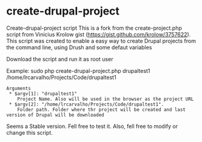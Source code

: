 create-drupal-project
=====================

Create-drupal-project script
This is a fork from the create-project.php script from Vinicius Krolow gist (https://gist.github.com/krolow/3757622). 
This script was created to enable a easy way to create Drupal projects from the command line, using Drush and some defaut variables

Download the script and run it as root user

Example: 
	sudo php create-drupal-project.php drupaltest1 /home/lrcarvalho/Projects/Code/drupaltest1

	Arguments 
	 * $argv[1]: "drupaltest1" 
	 	Project Name. Also will be used in the browser as the project URL
	 * $argv[2]: "/home/lrcarvalho/Projects/Code/drupaltest1". 
	 	Folder path. Folder where thr project will be created and last version of Drupal will be downloaded

Seems a Stable version. Fell free to test it.
Also, fell free to modify or change this script.
